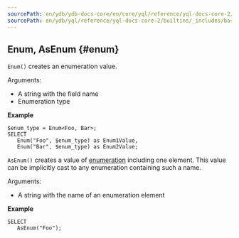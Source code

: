 ```yaml
---
sourcePath: en/ydb/ydb-docs-core/en/core/yql/reference/yql-docs-core-2/builtins/_includes/basic/enum.md
sourcePath: en/ydb/yql/reference/yql-docs-core-2/builtins/_includes/basic/enum.md
---
```


## Enum, AsEnum {#enum}

`Enum()` creates an enumeration value.

Arguments:

* A string with the field name
* Enumeration type

**Example**
``` yql
$enum_type = Enum<Foo, Bar>;
SELECT
   Enum("Foo", $enum_type) as Enum1Value,
   Enum("Bar", $enum_type) as Enum2Value;
```

`AsEnum()` creates a value of [enumeration](../../../types/containers.md) including one element. This value can be implicitly cast to any enumeration containing such a name.

Arguments:

* A string with the name of an enumeration element

**Example**
``` yql
SELECT
   AsEnum("Foo");
```
